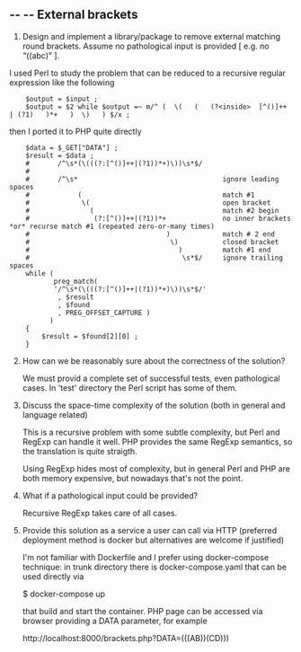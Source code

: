 --
--  External brackets  
--

1. Design and implement a library/package to remove external matching round brackets. Assume no pathological input is provided [ e.g. no “((abc)” ].

  I used Perl to study the problem that can be reduced to a recursive regular expression like the following

        $output = $input ;
        $output = $2 while $output =~ m/^ (  \(   (   (?<inside>  [^()]++ | (?1)   )*+   )  \)   ) $/x ;
    
  then I ported it to PHP quite directly
  
        $data = $_GET["DATA"] ;
        $result = $data ;
        #       /^\s*(\(((?:[^()]++|(?1))*+)\))\s*$/
        #       
        #       /^\s*                                    ignore leading spaces
        #            (                                   match #1 
        #             \(                                 open bracket
        #               (                                match #2 begin
        #                (?:[^()]++|(?1))*+              no inner brackets *or* recurse match #1 (repeated zero-or-many times)
        #                                  )             match # 2 end
        #                                   \)           closed bracket
        #                                     )          match #1 end
        #                                      \s*$/     ignore trailing spaces 
        while ( 
               preg_match( 
               '/^\s*(\(((?:[^()]++|(?1))*+)\))\s*$/'
                , $result
                , $found
                , PREG_OFFSET_CAPTURE ) 
              )
        {
            $result = $found[2][0] ;
        }
    
    

2. How can we be reasonably sure about the correctness of the solution?

    We must provid a complete set of successful tests, even pathological cases. In 'test' directory the Perl script has some of them.


3. Discuss the space-time complexity of the solution (both in general and language related)

    This is a recursive problem with some subtle complexity, but Perl and RegExp can handle it well.
    PHP provides the same RegExp semantics, so the translation is quite straigth.
    
    Using RegExp hides most of complexity, but in general Perl and PHP are both memory expensive, but nowadays that's not the point.
        

4. What if a pathological input could be provided?
    
    Recursive RegExp takes care of all cases.


5. Provide this solution as a service a user can call via HTTP (preferred deployment method is docker but alternatives are welcome if justified)

    I'm not familiar with Dockerfile and I prefer using docker-compose technique: in trunk directory there is docker-compose.yaml that can be used directly via
    
      $ docker-compose up
    
    that build and start the container. PHP page can be accessed via browser providing a DATA parameter, for example
    
      http://localhost:8000/brackets.php?DATA=(((AB))(CD)))

